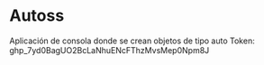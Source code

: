 # Autoss
Aplicación de consola donde se crean objetos de tipo auto
Token: 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

